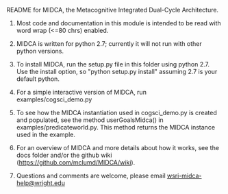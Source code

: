 README for MIDCA, the Metacognitive Integrated Dual-Cycle Architecture. 

1) Most code and documentation in this module is intended to be read with word wrap (<=80 chrs) enabled.

2) MIDCA is written for python 2.7; currently it will not run with other python versions. 

3) To install MIDCA, run the setup.py file in this folder using python 2.7. Use the install option, so "python setup.py install" assuming 2.7 is your default python.

4) For a simple interactive version of MIDCA, run examples/cogsci_demo.py

5) To see how the MIDCA instantiation used in cogsci_demo.py is created and populated, see the method userGoalsMidca() in examples/predicateworld.py. This method returns the MIDCA instance used in the example.

6) For an overview of MIDCA and more details about how it works, see the docs folder and/or the github wiki (https://github.com/mclumd/MIDCA/wiki).

7) Questions and comments are welcome, please email wsri-midca-help@wright.edu
